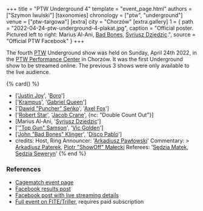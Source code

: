 +++
title = "PTW Underground 4"
template = "event_page.html"
authors = ["Szymon Iwulski"]
[taxonomies]
chronology = ["ptw", "underground"]
venue = ["ptw-targowa"]
[extra]
city = "Chorzów"
[extra.gallery]
1 = { path = "2022-04-24-ptw-underground-4-plakat.jpg", caption = "Official poster. Pictured left to right: Marius Al-Ani, [Bad Bones](@/w/bad-bones.md), [Syriusz Dziedzic](@/w/dziedzic.md).", source = "Official PTW Facebook" }
+++

The fourth [PTW](@/o/ptw.md) Underground show was held on Sunday, April 24th 2022, in the [PTW Performance Center](@/v/ptw-targowa.md) in Chorzów. It was the first Underground show to be streamed online. The previous 3 shows were only available to the live audience.

{% card() %}
- ['[Justin Joy](@/w/justin-joy.md)', '[Boro](@/w/boro.md)']
- ['[Krampus](@/w/krampus.md)', '[Gabriel Queen](@/w/gabriel-queen.md)']
- ['[Dawid "Puncher" Seńko](@/w/puncher.md)', '[Axel Fox](@/w/axel-fox.md)']
- ['[Robert Star](@/w/robert-star.md)', '[Jacob Crane](@/w/jacob-crane.md)', {nc: "Double
      Count Out"}]
- [Marius Al-Ani, '[Syriusz Dziedzic](@/w/dziedzic.md)']
- ['["Top Gun" Samson](@/w/samson.md)', '[Vic Golden](@/w/vic-golden.md)']
- ['[John "Bad Bones" Klinger](@/w/bad-bones.md)', '[Disco Pablo](@/w/disco-pablo.md)']
- credits:
    Host, Ring Announcer: '[Arkadiusz Pawłowski](@/w/pan-pawlowski.md)'
    Commentary: >
      [Arkadiusz Paterek](@/w/arek-paterek.md),
      [Piotr "ShowOff" Małecki](@/w/piotr-malecki.md)
    Referees: '[Sędzia Matek](@/w/sedzia-matek.md), [Sędzia Seweryn](@/w/sedzia-seweryn.md)'
{% end %}

### References

* [Cagematch event page](https://www.cagematch.net/?id=1&nr=339569)
* [Facebook results post](https://www.facebook.com/PrimeTimeWrestlingPL/posts/pfbid0LjWVSGt8rsJv7KKzP7P2zQicyy1F7J7QPPHNUm4GPJTkG1jazu6rBru5xrPJVJfHl)
* [Facebook post with live streaming details](https://www.facebook.com/PrimeTimeWrestlingPL/posts/pfbid098SuDET7KXPW8Qnvtu5FXroWzBERabJMPT5mnXKcfaaM3kJ32tbA5HQVJ8ETYgS2l)
* [Full event on FITE/Triller](https://www.trillertv.com/watch/kinguin-ptw-underground-4-pl/2pb6t/), requires paid subscription
